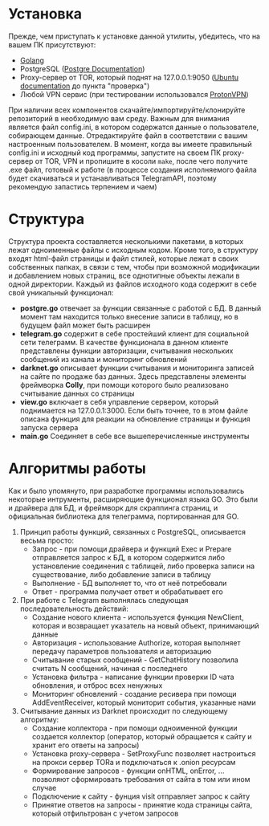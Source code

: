 # Установка
  Прежде, чем приступать к установке данной утилиты, убедитесь, что на вашем ПК присутствуют:
  - [Golang](https://go.dev/dl/)
  - PostgreSQL ([Postgre Documentation](https://www.postgresql.org/download/linux/ubuntu/))
  - Proxy-сервер от TOR, который поднят на 127.0.0.1:9050 ([Ubuntu documentation](https://help.ubuntu.ru/wiki/tor) до пункта "проверка")
  - Любой VPN сервис (при тестировании использовался [ProtonVPN](https://protonvpn.com/ru/))
            
При наличии всех компонентов скачайте/импортируйте/клонируйте репозиторий в необходимую вам среду.
    Важным для внимания является файл config.ini, в котором содержатся данные о пользователе, собирающем данные. Отредактируйте файл в соответствии с вашим настроенным пользователем.
    В момент, когда вы имеете правильный config.ini и исходный код программы, запустите на своем ПК proxy-сервер от TOR, VPN и пропишите в косоли `make`, после чего получите .ехе файл, готовый к работе (в процессе создания исполняемого файла будет скачиваться и устанавливаться TelegramAPI, поэтому рекомендую запастись терпением и чаем) 
# Структура
  Структура проекта составляется несколькими пакетами, в которых лежат одноименные файлы с исходным кодом. Кроме того, в структуру входят html-файл страницы и файл стилей, которые лежат в своих собственных папках, в связи с тем, чтобы при возможной модификации и добавлением новых страниц, все однотипные объекты лежали в одной директории.
  Каждый из файлов исходного кода содержит в себе свой уникальный функционал:
  - **postgre.go** отвечает за функции связанные с работой с БД. В данный момент там находится только внесение записи в таблицу, но в будущем файл может быть расширен
  - **telegram.go** содержит в себе простейший клиент для социальной сети телеграмм. В качестве функционала в данном клиенте представлены функции авторизации, считывания нескольких сообщений из канала и мониторинг обновлений
  -  **darknet.go** описывает функции считывания и мониторинга записей на сайте по продаже баз данных. Здесь представлены элементы фреймворка **Colly**, при помощи которого было реализовано считывание данных со страницы
  -  **view.go** включает в себя управление сервером, который поднимается на 127.0.0.1:3000. Если быть точнее, то в этом файле описана функция для реакции на обновление страницы и функция запуска сервера    
  -  **main.go** Соединяет в себе все вышеперечисленные инструменты
# Алгоритмы работы
  Как и было упомянуто, при разработке программы использовались некоторые интрументы, расширяющие функционал языка GO. Это были и драйвера для БД, и фреймворк для скраппинга страниц, и официальная библиотека для телеграмма, портированная для GO.
  1. Принцип работы функций, связанных с PostgreSQL, описывается весьма просто: 
     - Запрос - при помощи драйвера и функций Exec и Prepare отправляется запрос к БД, в котором содержится либо установление соединения с таблицей, либо проверка записи на существование, либо добавление записи в таблицу
     - Выполнение - БД выполняет то, что от неё потребовали
     - Ответ - программа получает ответ и обрабатывает его
2. При работе с Telegram выполнялась следующая последовательность действий:
   - Создание нового клиента - используется функция NewClient, которая и возвращает указатель на новый объект, принимающий данные
   - Авторизация - использование Authorize, которая выполняет передачу параметров пользователя и авторизацию
   - Считывание старых сообщений - GetChatHistory позволила считать N сообщений, начиная с последнего
   - Установка фильтра - написание функции проверки ID чата обновления, и отброс всех ненужных
   - Мониторинг обновлений - создание ресивера при помощи AddEventReceiver, который мониторит события, указанные нами
3. Считывание данных из Darknet происходит по следующему алгоритму:
   - Создание коллектора - при помощи одноименной функции создается коллектор (оператор, который обращается к сайту и хранит его ответы на запросы)
   - Установка proxy-сервера - SetProxyFunc позволяет настроиться на прокси сервер TORа и подключаться к .onion ресурсам
   - Формирование запросов - функции onHTML, onError, ... позволяют сформировать требования от сайта в том или ином случае 
   - Подключение к сайту - фунция visit отправляет запрос к сайту
   - Принятие ответов на запросы - принятие кода страницы сайта, который отфильтрован с учетом запросов
